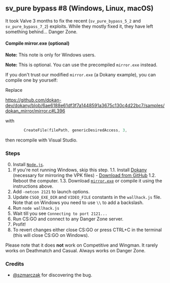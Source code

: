 ## sv\_pure bypass \#8 (Windows, Linux, macOS)

It took Valve 3 months to fix the recent (`sv_pure_bypass_5_2` and `sv_pure_bypass_7_2`) exploits. While they mostly fixed it, they have left something behind... Danger Zone.

#### Compile mirror.exe (optional)

**Note:** This note is only for Windows users.

**Note:** This is optional. You can use the precompiled `mirror.exe` instead.

If you don't trust our modified `mirror.exe` (a Dokany example), you can compile one by yourself:

Replace

https://github.com/dokan-dev/dokany/blob/6ae6188e61df3f7a1448591a3675c130c4d22bc7/samples/dokan_mirror/mirror.c#L396

with

```c
        CreateFile(filePath, genericDesiredAccess, 3,
```

then recompile with Visual Studio.

### Steps

0. Install [`Node.js`](https://nodejs.org/en/download/current/).
1. If you're not running Windows, skip this step.
  1.1. Install [Dokany](https://github.com/dokan-dev/dokany) (necessary for mirroring the VPK files) - [Download from GitHub](https://github.com/dokan-dev/dokany/releases/download/v1.4.0.1000/Dokan_x64.msi)
  1.2. Reboot the computer.
  1.3. Download [`mirror.exe`](mirror.exe) or compile it using the instructions above.
2. Add `-netcon 2121` to launch options.
3. Update `CSGO_EXE_DIR` and `VIDEO_FILE` constants in the `wallhack.js` file.
   Note that on Windows you need to use `\\` to add a backslash.
4. Run `node wallhack.js`
5. Wait till you see `Connecting to port 2121...`
6. Run CS:GO and connect to any Danger Zone server.
7. Profit!
8. To revert changes either close CS:GO or press CTRL+C in the terminal (this will close CS:GO on Windows).

Please note that it does **not** work on Competitive and Wingman. It rarely works on Deathmatch and Casual. Always works on Danger Zone.

### Credits

* [@szmarczak](https://github.com/szmarczak) for discovering the bug.
